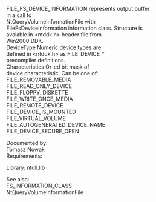 FILE\_FS\_DEVICE\_INFORMATION represents output buffer \
in a call to \
NtQueryVolumeInformationFile with \
FileFsDeviceInformation information class. Structure is \
avaiable in &lt;ntddk.h&gt; header file from \
Win2000 DDK. \
DeviceType Numeric device types are \
defined in &lt;ntddk.h&gt; as FILE\_DEVICE\_\* \
precompiler definitions. \
Characteristics Or\-ed bit mask of \
device characteristic. Can be one of: \
FILE\_REMOVABLE\_MEDIA \
FILE\_READ\_ONLY\_DEVICE \
FILE\_FLOPPY\_DISKETTE \
FILE\_WRITE\_ONCE\_MEDIA \
FILE\_REMOTE\_DEVICE \
FILE\_DEVICE\_IS\_MOUNTED \
FILE\_VIRTUAL\_VOLUME \
FILE\_AUTOGENERATED\_DEVICE\_NAME \
FILE\_DEVICE\_SECURE\_OPEN

Documented by: \
Tomasz Nowak \
Requirements:

Library: ntdll.lib

See also: \
FS\_INFORMATION\_CLASS \
NtQueryVolumeInformationFile
